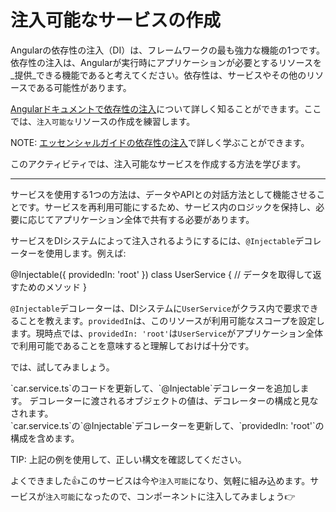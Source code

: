 # 注入可能なサービスの作成

Angularの依存性の注入（DI）は、フレームワークの最も強力な機能の1つです。依存性の注入は、Angularが実行時にアプリケーションが必要とするリソースを_提供_できる機能であると考えてください。依存性は、サービスやその他のリソースである可能性があります。

[Angularドキュメントで依存性の注入](guide/di)について詳しく知ることができます。ここでは、`注入可能な`リソースの作成を練習します。

NOTE: [エッセンシャルガイドの依存性の注入](/essentials/dependency-injection)で詳しく学ぶことができます。

このアクティビティでは、注入可能なサービスを作成する方法を学びます。

<hr>

サービスを使用する1つの方法は、データやAPIとの対話方法として機能させることです。サービスを再利用可能にするため、サービス内のロジックを保持し、必要に応じてアプリケーション全体で共有する必要があります。

サービスをDIシステムによって注入されるようにするには、`@Injectable`デコレーターを使用します。例えば:

<docs-code language="ts" highlight="[1, 2, 3]">
@Injectable({
    providedIn: 'root'
})
class UserService {
    // データを取得して返すためのメソッド
}
</docs-code>

`@Injectable`デコレーターは、DIシステムに`UserService`がクラス内で要求できることを教えます。`providedIn`は、このリソースが利用可能なスコープを設定します。現時点では、`providedIn: 'root'`は`UserService`がアプリケーション全体で利用可能であることを意味すると理解しておけば十分です。

では、試してみましょう。

<docs-workflow>

<docs-step title="`@Injectable`デコレーターを追加する">
`car.service.ts`のコードを更新して、`@Injectable`デコレーターを追加します。
</docs-step>

<docs-step title="デコレーターを構成する">
デコレーターに渡されるオブジェクトの値は、デコレーターの構成と見なされます。
<br>
`car.service.ts`の`@Injectable`デコレーターを更新して、`providedIn: 'root'`の構成を含めます。

TIP: 上記の例を使用して、正しい構文を確認してください。

</docs-step>

</docs-workflow>

よくできました👍このサービスは今や`注入可能`になり、気軽に組み込めます。サービスが`注入可能`になったので、コンポーネントに注入してみましょう👉
